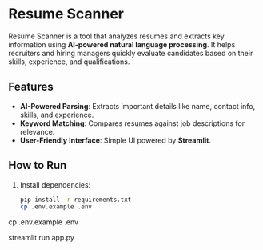 # Resume Scanner

Resume Scanner is a tool that analyzes resumes and extracts key information using **AI-powered natural language processing**. It helps recruiters and hiring managers quickly evaluate candidates based on their skills, experience, and qualifications.

## Features
- **AI-Powered Parsing**: Extracts important details like name, contact info, skills, and experience.
- **Keyword Matching**: Compares resumes against job descriptions for relevance.
- **User-Friendly Interface**: Simple UI powered by **Streamlit**.


## How to Run

1. Install dependencies:
   ```sh
   pip install -r requirements.txt
   cp .env.example .env

cp .env.example .env

streamlit run app.py
